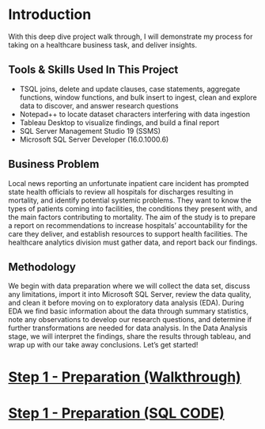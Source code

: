# Introduction

With this deep dive project walk through, I will demonstrate my process for taking on a healthcare business task, and deliver insights.  

## Tools & Skills Used In This Project
+ TSQL joins, delete and update clauses, case statements, aggregate functions, window functions, and bulk insert to ingest, clean and explore data to discover, and answer research questions
+	Notepad++ to locate dataset characters interfering with data ingestion
+	Tableau Desktop to visualize findings, and build a final report
+	SQL Server Management Studio	19 (SSMS)
+	Microsoft SQL Server Developer (16.0.1000.6)


## Business Problem
Local news reporting an unfortunate inpatient care incident has prompted state health officials to review all hospitals for discharges resulting in mortality, and identify potential systemic problems. They want to know the types of patients coming into facilities, the conditions they present with, and the main factors contributing to mortality. The aim of the study is to prepare a report on recommendations to increase hospitals’ accountability for the care they deliver, and establish resources to support health facilities. The healthcare analytics division must gather data, and report back our findings.


## Methodology

We begin with data preparation where we will collect the data set, discuss any limitations, import it into Microsoft SQL Server, review the data quality, and clean it before moving on to exploratory data analysis (EDA). During EDA we find basic information about the data through summary statistics, note any observations to develop our research questions, and determine if further transformations are needed for data analysis. In the Data Analysis stage, we will interpret the findings, share the results through tableau, and wrap up with our take away conclusions. 
Let’s get started!


# [Step 1 - Preparation (Walkthrough)](https://github.com/cgjohnso/New_York_Hospital_Mortality_Analysis/blob/main/SPARC2019_NY_Hospital_Mortality_Analysis_Part1.pdf)
# [Step 1 - Preparation (SQL CODE)](https://github.com/cgjohnso/New_York_Hospital_Mortality_Analysis/blob/main/SQL_Analysis_of_New_York_Hospitals_Mortality_Part_1.sql)
